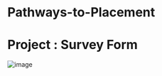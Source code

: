 ﻿# Pathways-to-Placement
# Project : Survey Form
![image](https://github.com/D-4-DIBAKAR/Pathways-to-Placement/assets/71878062/4db67954-d792-4077-9ecb-97678b3a5975)
